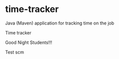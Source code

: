 # time-tracker
Java (Maven) application for tracking time on the job

Time tracker

Good Night Students!!!

Test scm
